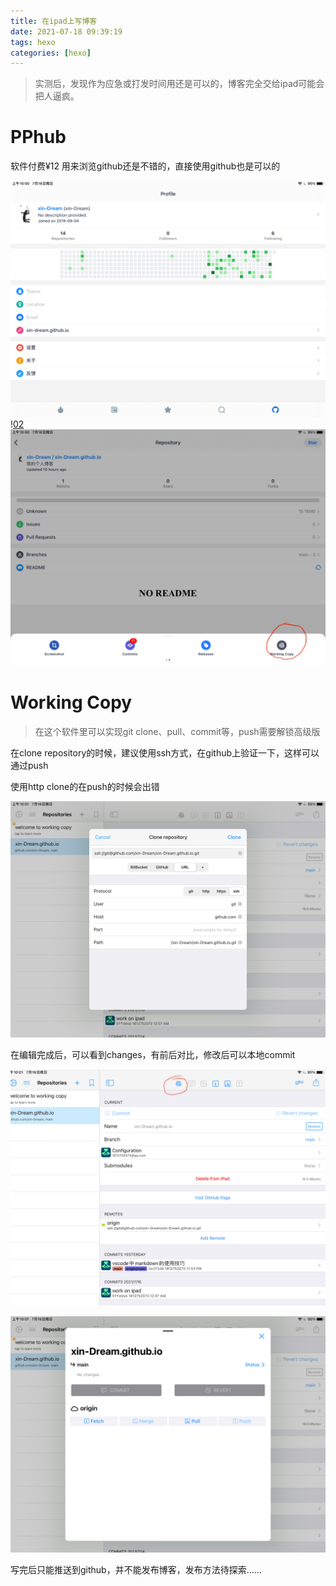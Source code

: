```yaml
---
title: 在ipad上写博客
date: 2021-07-18 09:39:19
tags: hexo
categories: [hexo]
---
```


> 实测后，发现作为应急或打发时间用还是可以的，博客完全交给ipad可能会把人逼疯。

# PPhub
软件付费¥12
用来浏览github还是不错的，直接使用github也是可以的

![01](../../images/在ipad上写博客/01.PNG)\![02](在ipad上写博客/02.PNG)![02](../../images/在ipad上写博客/02.PNG)

# Working Copy

> 在这个软件里可以实现git clone、pull、commit等，push需要解锁高级版

在clone repository的时候，建议使用ssh方式，在github上验证一下，这样可以通过push

使用http clone的在push的时候会出错

![03](../../images/在ipad上写博客/03.PNG)

在编辑完成后，可以看到changes，有前后对比，修改后可以本地commit

![04](../../images/在ipad上写博客/04.PNG)

![05](../../images/在ipad上写博客/05.PNG)




写完后只能推送到github，并不能发布博客，发布方法待探索......
